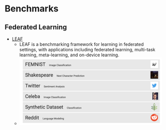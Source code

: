 # Benchmarks

## Federated Learning
- [LEAF](FederatedLearning/LEAF.md)
  - LEAF is a benchmarking framework for learning in federated settings, with applications including federated learning, multi-task learning, meta-learning, and on-device learning. 
  - ![](FederatedLearning/images/WeChat4e92e60df2533ad61ebc74a9da4b3308.png)

